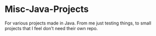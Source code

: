 # Misc-Java-Projects
For various projects made in Java. From me just testing things, to small projects that I feel don't need their own repo.
